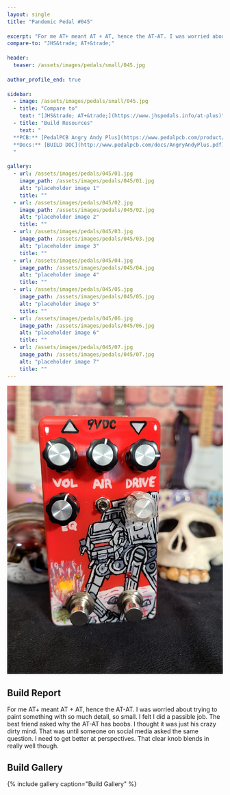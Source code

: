 ```yaml
---
layout: single
title: "Pandemic Pedal #045"

excerpt: "For me AT+ meant AT + AT, hence the AT-AT. I was worried about trying to paint something with so much detail, so small. I felt I did a passible job. The best friend asked why the AT-AT has boobs. I thought it was just his crazy dirty mind. That was until someone on social media asked the same question. I need to get better at perspectives. That clear knob blends in really well though."
compare-to: "JHS&trade; AT+&trade;"

header:
  teaser: /assets/images/pedals/small/045.jpg

author_profile_end: true

sidebar:
  - image: /assets/images/pedals/small/045.jpg
  - title: "Compare to"
    text: "[JHS&trade; AT+&trade;](https://www.jhspedals.info/at-plus)"
  - title: "Build Resources"
    text: "
  **PCB:** [PedalPCB Angry Andy Plus](https://www.pedalpcb.com/product/angryandyplus/)<br>
  **Docs:** [BUILD DOC](http://www.pedalpcb.com/docs/AngryAndyPlus.pdf)
  "

gallery:
  - url: /assets/images/pedals/045/01.jpg
    image_path: /assets/images/pedals/045/01.jpg
    alt: "placeholder image 1"
    title: ""
  - url: /assets/images/pedals/045/02.jpg
    image_path: /assets/images/pedals/045/02.jpg
    alt: "placeholder image 2"
    title: ""
  - url: /assets/images/pedals/045/03.jpg
    image_path: /assets/images/pedals/045/03.jpg
    alt: "placeholder image 3"
    title: ""
  - url: /assets/images/pedals/045/04.jpg
    image_path: /assets/images/pedals/045/04.jpg
    alt: "placeholder image 4"
    title: ""
  - url: /assets/images/pedals/045/05.jpg
    image_path: /assets/images/pedals/045/05.jpg
    alt: "placeholder image 5"
    title: ""
  - url: /assets/images/pedals/045/06.jpg
    image_path: /assets/images/pedals/045/06.jpg
    alt: "placeholder image 6"
    title: ""
  - url: /assets/images/pedals/045/07.jpg
    image_path: /assets/images/pedals/045/07.jpg
    alt: "placeholder image 7"
    title: ""
---
```


[![header](/assets/images/pedals/045.jpg)](/assets/images/pedals/045.jpg)

## Build Report ##

For me AT+ meant AT + AT, hence the AT-AT. I was worried about trying to paint something with so much detail, so small. I felt I did a passible job. The best friend asked why the AT-AT has boobs. I thought it was just his crazy dirty mind. That was until someone on social media asked the same question. I need to get better at perspectives. That clear knob blends in really well though.

## Build Gallery ##

{% include gallery caption="Build Gallery" %}